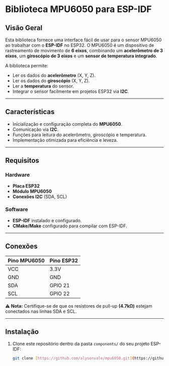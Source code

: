 # **Biblioteca MPU6050 para ESP-IDF**

## **Visão Geral**
Esta biblioteca fornece uma interface fácil de usar para o sensor MPU6050 ao trabalhar com o **ESP-IDF** no ESP32. O MPU6050 é um dispositivo de rastreamento de movimento de **6 eixos**, combinando um **acelerômetro de 3 eixos**, um **giroscópio de 3 eixos** e um **sensor de temperatura integrado**.

A biblioteca permite:
- Ler os dados do **acelerômetro** (X, Y, Z).
- Ler os dados do **giroscópio** (X, Y, Z).
- Ler a **temperatura** do sensor.
- Integrar o sensor facilmente em projetos ESP32 via **I2C**.

---

## **Características**
- Inicialização e configuração completa do **MPU6050**.
- Comunicação via **I2C**.
- Funções para leitura do acelerômetro, giroscópio e temperatura.
- Implementação otimizada para eficiência e leveza.

---

## **Requisitos**

### **Hardware**
- **Placa ESP32**
- **Módulo MPU6050**
- **Conexões I2C** (SDA, SCL)

### **Software**
- **ESP-IDF** instalado e configurado.
- **CMake/Make** configurado para compilar com ESP-IDF.

---

## **Conexões**

| **Pino MPU6050** | **Pino ESP32** |
|------------------|----------------|
| VCC              | 3.3V           |
| GND              | GND            |
| SDA              | GPIO 21        |
| SCL              | GPIO 22        |

⚠️ **Nota:** Certifique-se de que os resistores de pull-up **(4.7kΩ)** estejam conectados nas linhas SDA e SCL.

---

## **Instalação**
1. Clone este repositório dentro da pasta `components/` do seu projeto ESP-IDF:
   ```bash
   git clone [https://github.com/alysonvale/mpu6050.git](https://github.com/alysonvale/sistemasEmbarcados.git](https://github.com/alysonvale/sistemasEmbarcados.git)
